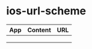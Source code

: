 # ios-url-scheme

| App | Content | URL | 
| --- | ------- | --- | 
|     |         |     | 
|     |         |     | 
|     |         |     | 

